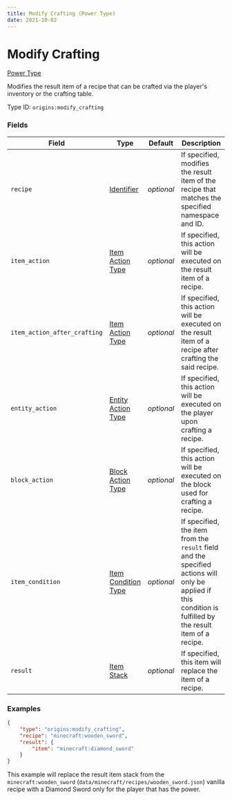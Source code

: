 ```yaml
---
title: Modify Crafting (Power Type)
date: 2021-10-02
---
```


# Modify Crafting

[Power Type](../power_types.md)

Modifies the result item of a recipe that can be crafted via the player's inventory or the crafting table.

Type ID: `origins:modify_crafting`

### Fields

Field | Type | Default | Description
------|------|---------|-------------
`recipe` | [Identifier](../data_types/identifier.md) | _optional_ | If specified, modifies the result item of the recipe that matches the specified namespace and ID.
`item_action` | [Item Action Type](../item_action_types.md) | _optional_ | If specified, this action will be executed on the result item of a recipe.
`item_action_after_crafting` | [Item Action Type](../item_action_types.md) | _optional_ | If specified, this action will be executed on the result item of a recipe after crafting the said recipe.
`entity_action` | [Entity Action Type](../entity_action_types.md) | _optional_ | If specified, this action will be executed on the player upon crafting a recipe.
`block_action` | [Block Action Type](../block_action_types.md) | _optional_ | If specified, this action will be executed on the block used for crafting a recipe.
`item_condition` | [Item Condition Type](../item_condition_types.md) | _optional_ | If specified, the item from the `result` field and the specified actions will only be applied if this condition is fulfilled by the result item of a recipe.
`result` | [Item Stack](../data_types/item_stack.md) | _optional_ | If specified, this item will replace the item of a recipe.


### Examples

```json
{
    "type": "origins:modify_crafting",
    "recipe": "minecraft:wooden_sword",
    "result": {
        "item": "minecraft:diamond_sword"
    }
}
```

This example will replace the result item stack from the `minecraft:wooden_sword` (`data/minecraft/recipes/wooden_sword.json`) vanilla recipe with a Diamond Sword only for the player that has the power.
